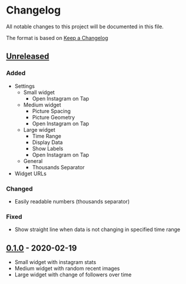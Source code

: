 # Changelog

All notable changes to this project will be documented in this file.

The format is based on [Keep a Changelog](https://keepachangelog.com/en/1.0.0/)

## [Unreleased]

### Added

- Settings
	- Small widget
		- Open Instagram on Tap
	- Medium widget
		- Picture Spacing
		- Picture Geometry
		- Open Instagram on Tap
	- Large widget
		- Time Range
		- Display Data
		- Show Labels
		- Open Instagram on Tap
	- General
		- Thousands Separator
- Widget URLs

### Changed

- Easily readable numbers (thousands separator)

### Fixed

- Show straight line when data is not changing in specified time range

## [0.1.0] - 2020-02-19

- Small widget with instagram stats
- Medium widget with random recent images
- Large widget with change of followers over time

[Unreleased]: https://github.com/wiebecommajonas/instgram-widget/compare/v0.1.0...HEAD
[0.1.0]: https://github.com/wiebecommajonas/instagram-widget/releases/tag/v0.1.0
